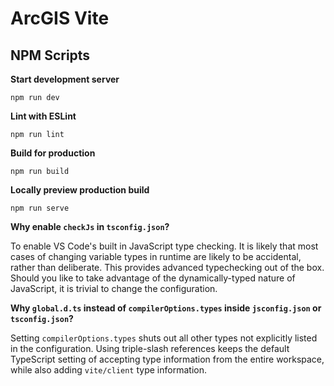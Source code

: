 # ArcGIS Vite

## NPM Scripts

**Start development server**

```
npm run dev
```

**Lint with ESLint**

```
npm run lint
```

**Build for production**

```
npm run build
```

**Locally preview production build**

```
npm run serve
```

**Why enable `checkJs` in `tsconfig.json`?**

To enable VS Code's built in JavaScript type checking. It is likely that most cases of changing variable types in runtime are likely to be accidental, rather than deliberate. This provides advanced typechecking out of the box. Should you like to take advantage of the dynamically-typed nature of JavaScript, it is trivial to change the configuration.

**Why `global.d.ts` instead of `compilerOptions.types` inside `jsconfig.json` or `tsconfig.json`?**

Setting `compilerOptions.types` shuts out all other types not explicitly listed in the configuration. Using triple-slash references keeps the default TypeScript setting of accepting type information from the entire workspace, while also adding `vite/client` type information.
